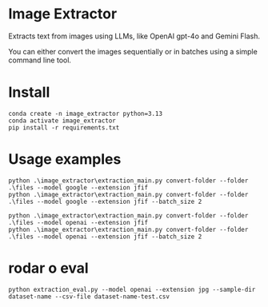 # Image Extractor

Extracts text from images using LLMs, like OpenAI gpt-4o and Gemini Flash.

You can either convert the images sequentially or in batches using a simple command line tool.

# Install

```
conda create -n image_extractor python=3.13
conda activate image_extractor
pip install -r requirements.txt
```

# Usage examples

```
python .\image_extractor\extraction_main.py convert-folder --folder .\files --model google --extension jfif
python .\image_extractor\extraction_main.py convert-folder --folder .\files --model google --extension jfif --batch_size 2
```

```
python .\image_extractor\extraction_main.py convert-folder --folder .\files --model openai --extension jfif
python .\image_extractor\extraction_main.py convert-folder --folder .\files --model openai --extension jfif --batch_size 2
```

# rodar o eval
```
python extraction_eval.py --model openai --extension jpg --sample-dir dataset-name --csv-file dataset-name-test.csv
```

